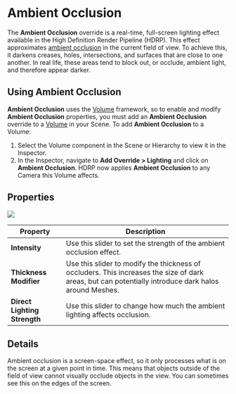 # Ambient Occlusion

The **Ambient Occlusion** override is a real-time, full-screen lighting effect available in the High Definition Render Pipeline (HDRP). This effect approximates [ambient occlusion](https://en.wikipedia.org/wiki/Ambient_occlusion) in the current field of view. To achieve this, it darkens creases, holes, intersections, and surfaces that are close to one another. In real life, these areas tend to block out, or occlude, ambient light, and therefore appear darker.

## Using Ambient Occlusion

**Ambient Occlusion** uses the [Volume](https://github.com/Unity-Technologies/ScriptableRenderPipeline/wiki/Volumes) framework, so to enable and modify **Ambient Occlusion** properties, you must add an **Ambient Occlusion** override to a [Volume](https://github.com/Unity-Technologies/ScriptableRenderPipeline/wiki/Volumes) in your Scene. To add **Ambient Occlusion** to a Volume:

1. Select the Volume component in the Scene or Hierarchy to view it in the Inspector.
2. In the Inspector, navigate to **Add Override > Lighting** and click on **Ambient Occlusion**. 
   HDRP now applies **Ambient Occlusion** to any Camera this Volume affects.

## Properties

![](https://github.com/Unity-Technologies/ScriptableRenderPipeline/wiki/Pages/HDRP/Images/OverrideAmbientOcclusion1.png)

| **Property**                 | **Description**                                              |
| ---------------------------- | ------------------------------------------------------------ |
| **Intensity**                | Use this slider to set the strength of the ambient occlusion effect. |
| **Thickness Modifier**       | Use this slider to modify the thickness of occluders. This increases the size of dark areas, but can potentially introduce dark halos around Meshes. |
| **Direct Lighting Strength** | Use this slider to change how much the ambient lighting affects occlusion. |

## Details

Ambient occlusion is a screen-space effect, so it only processes what is on the screen at a given point in time. This means that objects outside of the field of view cannot visually occlude objects in the view. You can sometimes see this on the edges of the screen.